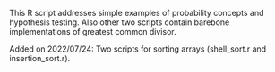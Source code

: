 This R script addresses simple examples of probability concepts and hypothesis testing.
Also other two scripts contain barebone implementations of greatest common divisor.

Added on 2022/07/24: Two scripts for sorting arrays (shell_sort.r and insertion_sort.r).
